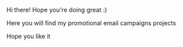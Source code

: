 Hi there! Hope you're doing great :)

Here you will find my promotional email campaigns projects

Hope you like it
